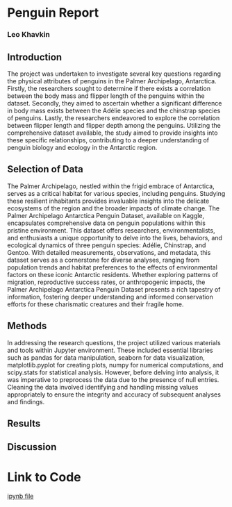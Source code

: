# Penguin Report
### Leo Khavkin


## Introduction
  

The project was undertaken to investigate several key questions regarding the physical attributes of penguins in the Palmer Archipelago, Antarctica. Firstly, the researchers sought to determine if there exists a correlation between the body mass and flipper length of the penguins within the dataset. Secondly, they aimed to ascertain whether a significant difference in body mass exists between the Adélie species and the chinstrap species of penguins. Lastly, the researchers endeavored to explore the correlation between flipper length and flipper depth among the penguins. Utilizing the comprehensive dataset available, the study aimed to provide insights into these specific relationships, contributing to a deeper understanding of penguin biology and ecology in the Antarctic region.


## Selection of Data

 The Palmer Archipelago, nestled within the frigid embrace of Antarctica, serves as a critical habitat for various species, including penguins. Studying these resilient inhabitants provides invaluable insights into the delicate ecosystems of the region and the broader impacts of climate change. The Palmer Archipelago Antarctica Penguin Dataset, available on Kaggle, encapsulates comprehensive data on penguin populations within this pristine environment. This dataset offers researchers, environmentalists, and enthusiasts a unique opportunity to delve into the lives, behaviors, and ecological dynamics of three penguin species: Adélie, Chinstrap, and Gentoo. With detailed measurements, observations, and metadata, this dataset serves as a cornerstone for diverse analyses, ranging from population trends and habitat preferences to the effects of environmental factors on these iconic Antarctic residents. Whether exploring patterns of migration, reproductive success rates, or anthropogenic impacts, the Palmer Archipelago Antarctica Penguin Dataset presents a rich tapestry of information, fostering deeper understanding and informed conservation efforts for these charismatic creatures and their fragile home.

## Methods

In addressing the research questions, the project utilized various materials and tools within Jupyter environment. These included essential libraries such as pandas for data manipulation, seaborn for data visualization, matplotlib.pyplot for creating plots, numpy for numerical computations, and scipy.stats for statistical analysis. However, before delving into analysis, it was imperative to preprocess the data due to the presence of null entries. Cleaning the data involved identifying and handling missing values appropriately to ensure the integrity and accuracy of subsequent analyses and findings.


## Results

## Discussion 

# Link to Code

[ipynb file](https://jupyter.cs.wit.edu/user/khavkinl/notebooks/Penguin.ipynb)

